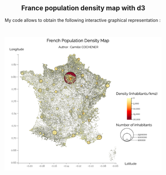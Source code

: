 <div align='center'><h2>France population density map with d3</h2></div>


My code allows to obtain the following interactive graphical representation  :

<br>
<p align="center">
  <img src="result.png" width="700"/>
</p>
